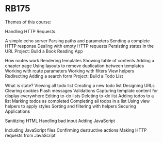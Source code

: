 # RB175

Themes of this course:

Handling HTTP Requests

A simple echo server
Parsing paths and parameters
Sending a complete HTTP response
Dealing with empty HTTP requests
Persisting states in the URL
Project: Build a Book Reading App

How routes work
Rendering templates
Showing table of contents
Adding a chapter page
Using layouts to remove duplication between templates
Working with route parameters
Working with filters
View helpers
Redirecting
Adding a search form
Project: Build a Todo List

What is state?
Viewing all todo list
Creating a new todo list
Designing URLs
Clearing cookies
Flash messages
Validations
Capturing template content for display everywhere
Editing to-do lists
Deleting to-do list
Adding todos to a list
Marking todos as completed
Completing all todos in a list
Using view helpers to apply styles
Sorting and filtering with helpers
Securing Applications

Sanitizing HTML
Handling bad input
Adding JavaScript

Including JavaScript files
Confirming destructive actions
Making HTTP requests from JavaScript
